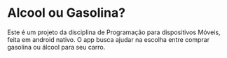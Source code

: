 # Alcool ou Gasolina?

Este é um projeto da disciplina de Programação para dispositivos Móveis, feita em android nativo.
O app busca ajudar na escolha entre comprar gasolina ou álcool para seu carro.
